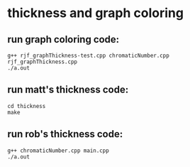 # thickness and graph coloring

## run graph coloring code:

```
g++ rjf_graphThickness-test.cpp chromaticNumber.cpp rjf_graphThickness.cpp
./a.out
```

## run matt's thickness code:
```
cd thickness
make
```

## run rob's thickness code:

```
g++ chromaticNumber.cpp main.cpp
./a.out
```
